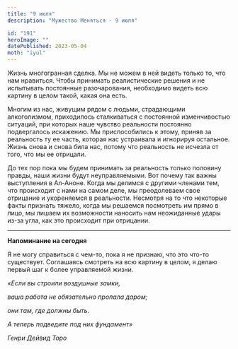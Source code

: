 ```yaml
---
title: "9 июля"
description: "Мужество Меняться - 9 июля"

id: "191"
heroImage: ""
datePublished: 2023-05-04
moth: "iyul"
---
```


Жизнь многогранная сделка. Мы не можем в ней видеть только то, что нам
нравиться. Чтобы принимать реалистические решения и не испытывать постоянные
разочарования, необходимо видеть всю картину в целом такой, какая она есть.

Многим из нас, живущим рядом с людьми, страдающими алкоголизмом, приходилось
сталкиваться с постоянной изменчивостью ситуаций, при которых наше чувство
реальности постоянно подвергалось искажению. Мы приспособились к этому, приняв
за реальность ту ее часть, которая нас устраивала и игнорируя остальное. Жизнь
снова и снова била нас, потому что реальность не исчезла от того, что мы ее
отрицали.

До тех пор пока мы будем принимать за реальность только половину правды, наши
жизни будут неуправляемыми. Вот почему так важны выступления в Ал-Аноне. Когда
мы делимся с другими членами тем, что происходит с нами на самом деле, мы
преодолеваем свое отрицание и укореняемся в реальности. Несмотря на то что
некоторые факты признать тяжело, когда мы решаемся посмотреть им прямо в лицо,
мы лишаем их возможности наносить нам неожиданные удары из-за угла, как это
происходит при отрицании.

---

**Напоминание на сегодня**

Я не могу справиться с чем-то, пока я не признаю, что это что-то существует.
Соглашаясь смотреть на всю картину в целом, я делаю первый шаг к более
управляемой жизни.

_«Если вы строили воздушные замки,_

_ваша работа не обязательно пропала даром;_

_они там, где должны быть._

_А теперь подведите под них фундамент»_

_Генри Дейвид Торо_
